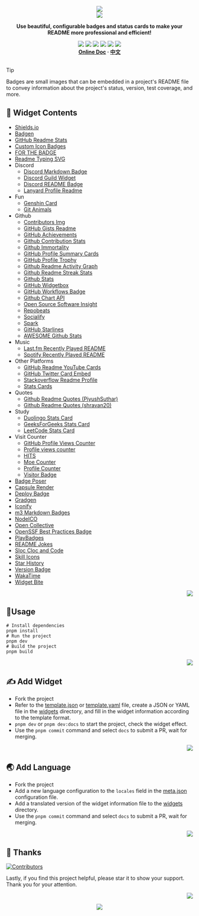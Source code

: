 <a name="readme-top"></a>

<div align="center">
  <div>
    <img src="https://capsule-render.vercel.app/api?type=waving&color=4D908E&height=160&section=header">
  </div>
  <a href="https://github.com/xiaohuohumax/readme-widget-hub">
    <img src="https://readme-typing-svg.demolab.com?font=Fira+Code&size=32&pause=1000&width=416&height=68&lines=%F0%9F%8E%96%EF%B8%8FReadme+Widget+Hub%F0%9F%8E%96%EF%B8%8F"/>
  </a>
  <p><b>Use beautiful, configurable badges and status cards to make your README more professional and efficient!</b></p>
  <div>
    <a href="https://github.com/xiaohuohumax/readme-widget-hub?tab=MIT-1-ov-file#readme"><img src="https://img.shields.io/github/license/xiaohuohumax/readme-widget-hub" /></a>
    <a href="https://github.com/xiaohuohumax/readme-widget-hub/pulls"><img src="https://img.shields.io/github/issues-pr/xiaohuohumax/readme-widget-hub" /></a>
    <a href="https://github.com/xiaohuohumax/readme-widget-hub/issues"><img src="https://img.shields.io/github/issues/xiaohuohumax/readme-widget-hub" /></a>
    <a href="https://github.com/xiaohuohumax/readme-widget-hub"><img src="https://api.visitorbadge.io/api/combined?path=https%3A%2F%2Fgithub.com%2Fxiaohuohumax%2Freadme-widget-hub&countColor=%2337D67A&style=flat&labelStyle=lower" /></a>
    <a href="https://github.com/xiaohuohumax/readme-widget-hub"><img src="https://img.shields.io/badge/badges-65-37D67A?labelColor=555555" /></a>
    <a href="https://github.com/xiaohuohumax/readme-widget-hub"><img src="https://img.shields.io/github/stars/xiaohuohumax/readme-widget-hub" /></a>
  </div>
  <div>
    <b>
       <a href="https://xiaohuohumax.github.io/readme-widget-hub/en-US/">Online Doc</a>
      · <a href="README.md">中文</a>
    </b>
  </div>
  <br/>
</div>

> [!Tip]
> Badges are small images that can be embedded in a project's README file to convey information about the project's status, version, test coverage, and more.

## 📑 Widget Contents

* [Shields.io](dist/widgets/shields-io/README_en-US.md)
* [Badgen](dist/widgets/badgen/README_en-US.md)
* [GitHub Readme Stats](dist/widgets/github-readme-stats/README_en-US.md)
* [Custom Icon Badges](dist/widgets/custom-icon-badges/README_en-US.md)
* [FOR THE BADGE](dist/widgets/for-the-badge/README_en-US.md)
* [Readme Typing SVG](dist/widgets/readme-typing-svg/README_en-US.md)
* Discord
  * [Discord Markdown Badge](dist/widgets/discord/dcbadge/README_en-US.md)
  * [Discord Guild Widget](dist/widgets/discord/discord-guild-widget/README_en-US.md)
  * [Discord README Badge](dist/widgets/discord/discord-readme-badge/README_en-US.md)
  * [Lanyard Profile Readme](dist/widgets/discord/lanyard-profile-readme/README_en-US.md)
* Fun
  * [Genshin Card](dist/widgets/fun/genshin-card/README_en-US.md)
  * [Git Animals](dist/widgets/fun/gitanimals/README_en-US.md)
* Github
  * [Contributors Img](dist/widgets/github/contributors-img/README_en-US.md)
  * [GitHub Gists Readme](dist/widgets/github/gists-readme/README_en-US.md)
  * [GitHub Achievements](dist/widgets/github/gitHub-achievements/README_en-US.md)
  * [Github Contribution Stats](dist/widgets/github/github-contribution-stats/README_en-US.md)
  * [Github Immortality](dist/widgets/github/github-immortality/README_en-US.md)
  * [GitHub Profile Summary Cards](dist/widgets/github/github-profile-summary-cards/README_en-US.md)
  * [GitHub Profile Trophy](dist/widgets/github/github-profile-trophy/README_en-US.md)
  * [Github Readme Activity Graph](dist/widgets/github/github-readme-activity-graph/README_en-US.md)
  * [Github Readme Streak Stats](dist/widgets/github/github-readme-streak-stats/README_en-US.md)
  * [Github Stats](dist/widgets/github/github-stats/README_en-US.md)
  * [GitHub Widgetbox](dist/widgets/github/github-widgetbox/README_en-US.md)
  * [GitHub Workflows Badge](dist/widgets/github/github-workflows/README_en-US.md)
  * [Github Chart API](dist/widgets/github/githubchart-api/README_en-US.md)
  * [Open Source Software Insight](dist/widgets/github/ossinsight/README_en-US.md)
  * [Repobeats](dist/widgets/github/repobeats/README_en-US.md)
  * [Socialify](dist/widgets/github/socialify/README_en-US.md)
  * [Spark](dist/widgets/github/spark/README_en-US.md)
  * [GitHub Starlines](dist/widgets/github/starlines/README_en-US.md)
  * [AWESOME Github Stats](dist/widgets/github/template/README_en-US.md)
* Music
  * [Last.fm Recently Played README](dist/widgets/music/lastfm-recently-played-readme/README_en-US.md)
  * [Spotify Recently Played README](dist/widgets/music/spotify-recently-played-readme/README_en-US.md)
* Other Platforms
  * [GitHub Readme YouTube Cards](dist/widgets/other-platform/github-readme-youtube-cards/README_en-US.md)
  * [GitHub Twitter Card Embed](dist/widgets/other-platform/github-twitter-card-embed/README_en-US.md)
  * [Stackoverflow Readme Profile](dist/widgets/other-platform/stackoverflow-readme-profile/README_en-US.md)
  * [Stats Cards](dist/widgets/other-platform/stats-cards/README_en-US.md)
* Quotes
  * [Github Readme Quotes (PiyushSuthar)](dist/widgets/quotes/github-readme-quotes_1/README_en-US.md)
  * [Github Readme Quotes (shravan20)](dist/widgets/quotes/github-readme-quotes_2/README_en-US.md)
* Study
  * [Duolingo Stats Card](dist/widgets/study/duolingo-stats-card/README_en-US.md)
  * [GeeksForGeeks Stats Card](dist/widgets/study/geeksforgeeks-stats-card/README_en-US.md)
  * [LeetCode Stats Card](dist/widgets/study/leetcode-stats-card/README_en-US.md)
* Visit Counter
  * [GitHub Profile Views Counter](dist/widgets/visit-counter/github-profile-views-counter/README_en-US.md)
  * [Profile views counter](dist/widgets/visit-counter/go-u8views/README_en-US.md)
  * [HITS](dist/widgets/visit-counter/hit-counter/README_en-US.md)
  * [Moe Counter](dist/widgets/visit-counter/moe-counter/README_en-US.md)
  * [Profile Counter](dist/widgets/visit-counter/profile-counter/README_en-US.md)
  * [Visitor Badge](dist/widgets/visit-counter/web-visitorbadge-nextjs/README_en-US.md)
* [Badge Poser](dist/widgets/badge-poser/README_en-US.md)
* [Capsule Render](dist/widgets/capsule-render/README_en-US.md)
* [Deploy Badge](dist/widgets/deploy-badge/README_en-US.md)
* [Gradgen](dist/widgets/gradgen/README_en-US.md)
* [Iconify](dist/widgets/iconify/README_en-US.md)
* [m3 Markdown Badges](dist/widgets/m3-Markdown-Badges/README_en-US.md)
* [NodeICO](dist/widgets/nodei-co/README_en-US.md)
* [Open Collective](dist/widgets/open-collective/README_en-US.md)
* [OpenSSF Best Practices Badge](dist/widgets/openssf-best-practices/README_en-US.md)
* [PlayBadges](dist/widgets/play-badges/README_en-US.md)
* [README Jokes](dist/widgets/readme-jokes/README_en-US.md)
* [Sloc Cloc and Code](dist/widgets/scc/README_en-US.md)
* [Skill Icons](dist/widgets/skill-icons/README_en-US.md)
* [Star History](dist/widgets/star-history/README_en-US.md)
* [Version Badge](dist/widgets/version-badge/README_en-US.md)
* [WakaTime](dist/widgets/wakatime/README_en-US.md)
* [Widget Bite](dist/widgets/widget-bite/README_en-US.md)

<p align="right"><a href="#readme-top"><img src="https://img.shields.io/badge/Back%20to%20top-555555?style=for-the-badge"></a></p>

## 🏃Usage

```shell
# Install dependencies
pnpm install
# Run the project
pnpm dev
# Build the project
pnpm build
```

<p align="right"><a href="#readme-top"><img src="https://img.shields.io/badge/Back%20to%20top-555555?style=for-the-badge"></a></p>

## ✍ Add Widget

* Fork the project
* Refer to the [template.json](/widgets/template.json) or [template.yaml](/widgets/template.yaml) file, create a JSON or YAML file in the [widgets](/widgets) directory, and fill in the widget information according to the template format.
* `pnpm dev` or `pnpm dev:docs` to start the project, check the widget effect.
* Use the `pnpm commit` command and select `docs` to submit a PR, wait for merging.

<p align="right"><a href="#readme-top"><img src="https://img.shields.io/badge/Back%20to%20top-555555?style=for-the-badge"></a></p>

## 🌏 Add Language

* Fork the project
* Add a new language configuration to the `locales` field in the [meta.json](/meta.json) configuration file.
* Add a translated version of the widget information file to the [widgets](/widgets) directory.
* Use the `pnpm commit` command and select `docs` to submit a PR, wait for merging.

<p align="right"><a href="#readme-top"><img src="https://img.shields.io/badge/Back%20to%20top-555555?style=for-the-badge"></a></p>

## 💖 Thanks

[![Contributors](https://contrib.rocks/image?repo=xiaohuohumax/readme-widget-hub)](https://github.com/xiaohuohumax/readme-widget-hub/contributors)

Lastly, if you find this project helpful, please star it to show your support. Thank you for your attention.

<p align="right"><a href="#readme-top"><img src="https://img.shields.io/badge/Back%20to%20top-555555?style=for-the-badge"></a></p>

<div align="center">
  <img src="https://capsule-render.vercel.app/api?type=waving&color=4D908E&height=100&section=footer">
</div>
